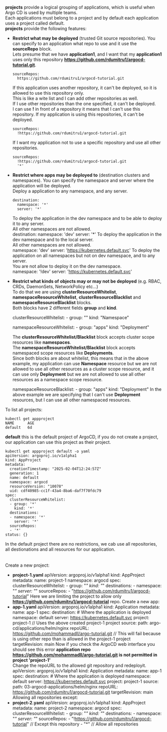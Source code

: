 **projects** provide a logical grouping of applications, which is useful when Argo CD is used by multiple teams. <br>
Each applications must belong to a project and by default each application uses a project called default. <br>
**projects** provide the following features: <br>
- **Restrict what may be deployed** (trusted Git source repositories). You can specify to an application what repo to use and it use the **sourceRepo** block. <br>
  Lets presume that we have **application1**, and I want that my **application1** uses only this repository **https://github.com/rdumitru1/argocd-tutorial.git**. <br>

      sourceRepos:
        https://github.com/rdumitru1/argocd-tutorial.git
  If this application uses another repository, it can't be deployed, so it is allowed to use this repository only. <br>
  This is like a wite list and I can add other repositories as well. <br>
  If I use other repositories than the one specified, it can't be deployed. <br>
  I can use **\!** in front of a repository it means that I can't use this repository. If my application is using this repositories, it can't be deployed. <br>

      sourceRepos:
        !https://github.com/rdumitru1/argocd-tutorial.git
  If I want my application not to use a specific repository and use all other repositories. <br>

      sourceRepos:
        !https://github.com/rdumitru1/argocd-tutorial.git
        '*'

- **Restrict where apps may be deployed to** (destination clusters and namespaces). You can specify the namespace and server where the application will be deployed. <br>
  Deploy a application to any namespace, and any server. <br>

      destination:
        namespace: '*'
        server: '*'
  To deploy the application in the dev namespace and to be able to deploy it to any server. <br>
  All other namespaces are not allowed. <br>
      destination:
        namespace: 'dev'
        server: '*'
  To deploy the application in the dev namespace and to the local server. <br>
  All other namespaces are not allowed. <br>
        namespace: 'dev'
        server: 'https://kubernetes.default.svc'
  To deploy the application on all namespaces but not on dev namespace, and to any server. <br>
  You are not allow to deploy it on the dev namespace. <br>
        namespace: '!dev'
        server: 'https://kubernetes.default.svc'

- **Restrict what kinds of objects may or may not be deployed**    (e.g. RBAC, CRDs, DaemonSets, NetworkPolicy etc...) <br>
  To do that we are using **clusterResourceWhitelist**, **namespaceResourceWhitelist**, **clusterResourceBlacklist** and **namespaceResourceBlacklist** blocks. <br>
  Both blocks have 2 different fields **group** and **kind**. <br>

    clusterResourceWhitelist:
      - group: ""
        kind: "Namespace"

    namespaceResourceWhitelist:
      - group: "apps"
        kind: "Deployment"

  The **clusterResourceWhitelist/Blacklist** block accepts cluster scope resources like **namespaces**. <br>
  The **namespaceResourceWhitelist/Blacklist** block accepts namespaced scope resources like **Deployments**. <br>
  Since both blocks are about whitelist, this means that in the above example, my application can use **Namespace** resource but we are not allowed to use all other resources as a
  cluster scope resource, and it can use only **Deployment** but we are not allowed to use all other resources as a namespace scope resource. <br>

    namespaceResourceBlacklist:
      - group: "apps"
        kind: "Deployment"
  In the above example we are specifying that I can't use **Deployment** resources, but I can use all other namespaced resources. <br>

To list all projects: <br>

    kubectl get appproject
    NAME      AGE
    default   6d
**default** this is the default project of ArgoCD, if you do not create a project, our application can use this project as their project. <br>

    kubectl get appproject default -o yaml
    apiVersion: argoproj.io/v1alpha1
    kind: AppProject
    metadata:
      creationTimestamp: "2025-02-04T12:24:57Z"
      generation: 1
      name: default
      namespace: argocd
      resourceVersion: "10078"
      uid: cdf40985-cc1f-43a4-8ba6-daf7f70fdc79
    spec:
      clusterResourceWhitelist:
      - group: '*'
        kind: '*'
      destinations:
      - namespace: '*'
        server: '*'
      sourceRepos:
      - '*'
    status: {}
In the default project there are no restrictions, we cab use all repositories, all destionations and all resources for our application. <br>
<br>
<br>
Create a new project:
- **project-1.yaml**
    apiVersion: argoproj.io/v1alpha1
    kind: AppProject
    metadata:
      name: project-1
      namespace: argocd
    spec:
      clusterResourceWhitelist:
        - group: "*"
          kind: "*"
      destinations:
        - namespace: "*"
          server: "*"
      sourceRepos:
        - "https://github.com/rdumitru1/argocd-tutorial"
  Here we are limiting the project to allow only **https://github.com/rdumitru1/argocd-tutorial** repo.
Create a new app:
- **app-1.yaml**
    apiVersion: argoproj.io/v1alpha1
    kind: Application
    metadata:
      name: app-1
    spec:
      destination: # Where the application is deployed
        namespace: default
        server: https://kubernetes.default.svc
      project: project-1      // Uses the above created project-1 project
      source:
        path: argo-cd/applications/helm/nginx
        repoURL: https://github.com/mohammadll/argo-tutorial.git      // This will fail because is using other repo than is allowed in the project-1 project
        targetRevision: main
Now if you check the ArgoCD web interface you should see this error **application repo https://github.com/mohammadll/argo-tutorial.git is not permitted in project 'project-1'** <br>
Change the repoURL to the allowed git repository and redeployit. <br>
    apiVersion: argoproj.io/v1alpha1
    kind: Application
    metadata:
      name: app-1
    spec:
      destination: # Where the application is deployed
        namespace: default
        server: https://kubernetes.default.svc
      project: project-1
      source:
        path: 03-argocd-applications/helm/nginx
        repoURL: https://github.com/rdumitru1/argocd-tutorial.git
        targetRevision: main
Allowing all repositories except: <br>
- **project-2.yaml**
    apiVersion: argoproj.io/v1alpha1
    kind: AppProject
    metadata:
      name: project-2
      namespace: argocd
    spec:
      clusterResourceWhitelist:
        - group: "*"
          kind: "*"
      destinations:
        - namespace: "*"
          server: "*"
      sourceRepos:
        - "!https://github.com/rdumitru1/argocd-tutorial"       // Except this repository
        - "*"                                                   // Allow all repositories
